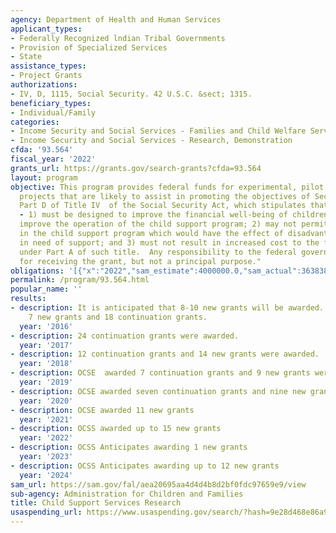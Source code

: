 ```yaml
---
agency: Department of Health and Human Services
applicant_types:
- Federally Recognized lndian Tribal Governments
- Provision of Specialized Services
- State
assistance_types:
- Project Grants
authorizations:
- IV, D, 1115, Social Security. 42 U.S.C. &sect; 1315.
beneficiary_types:
- Individual/Family
categories:
- Income Security and Social Services - Families and Child Welfare Services
- Income Security and Social Services - Research, Demonstration
cfda: '93.564'
fiscal_year: '2022'
grants_url: https://grants.gov/search-grants?cfda=93.564
layout: program
objective: This program provides federal funds for experimental, pilot, or demonstration
  projects that are likely to assist in promoting the objectives of Section 1115,
  Part D of Title IV  of the Social Security Act, which stipulates that "the project
  - 1) must be designed to improve the financial well-being of children or otherwise
  improve the operation of the child support program; 2) may not permit modifications
  in the child support program which would have the effect of disadvantaging children
  in need of support; and 3) must not result in increased cost to the federal government
  under Part A of such title.  Any responsibility to the federal government is a condition
  for receiving the grant, but not a principal purpose."
obligations: '[{"x":"2022","sam_estimate":4000000.0,"sam_actual":3638381.0,"usa_spending_actual":-2728.08},{"x":"2023","sam_estimate":4000000.0,"sam_actual":0.0,"usa_spending_actual":-2276089.36},{"x":"2024","sam_estimate":4000000.0,"sam_actual":0.0,"usa_spending_actual":-46867.69}]'
permalink: /program/93.564.html
popular_name: ''
results:
- description: It is anticipated that 8-10 new grants will be awarded. OCSE awarded
    7 new grants and 18 continuation grants.
  year: '2016'
- description: 24 continuation grants were awarded.
  year: '2017'
- description: 12 continuation grants and 14 new grants were awarded.
  year: '2018'
- description: OCSE  awarded 7 continuation grants and 9 new grants were awarded.
  year: '2019'
- description: OCSE awarded seven continuation grants and nine new grants
  year: '2020'
- description: OCSE awarded 11 new grants
  year: '2021'
- description: OCSS awarded up to 15 new grants
  year: '2022'
- description: OCSS Anticipates awarding 1 new grants
  year: '2023'
- description: OCSS Anticipates awarding up to 12 new grants
  year: '2024'
sam_url: https://sam.gov/fal/aea20695aa4d4d4b8d2bf0fdc97659e9/view
sub-agency: Administration for Children and Families
title: Child Support Services Research
usaspending_url: https://www.usaspending.gov/search/?hash=9e28d468e86a9a52e149dbc40da6b9ae
---
```


